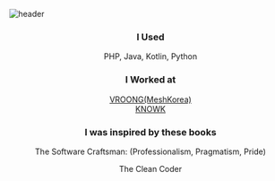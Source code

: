 ![header](https://capsule-render.vercel.app/api?type=slice&color=gradient&height=160&section=header&text=Hi!%20I%27m%20Wonjun!&fontAlign=50&fontAlignY=70&fontSize=90&fontColor=000000)

<h3 align="center"> I Used </h3>
<div align="center">
  PHP, Java, Kotlin, Python
</div>

<h3 align="center"> I Worked at </h3>
<div align="center">
  <a href="https://www.vroong.com">VROONG(MeshKorea)</a>
</div>
<div align="center">
  <a href="https://www.knowk.io">KNOWK</a>
</div>

<h3 align="center"> I was inspired by these books </h3>
<div align="center">
<p>The Software Craftsman: (Professionalism, Pragmatism, Pride)</p>
<p>The Clean Coder</p>
</div>
